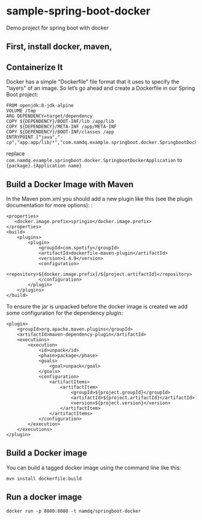 # sample-spring-boot-docker
Demo project for spring boot with docker

## First, install docker, maven,

## Containerize It
Docker has a simple "Dockerfile" file format that it uses to specify the "layers" of an image. So let’s go ahead and create a Dockerfile in our Spring Boot project:
```
FROM openjdk:8-jdk-alpine
VOLUME /tmp
ARG DEPENDENCY=target/dependency
COPY ${DEPENDENCY}/BOOT-INF/lib /app/lib
COPY ${DEPENDENCY}/META-INF /app/META-INF
COPY ${DEPENDENCY}/BOOT-INF/classes /app
ENTRYPOINT ["java","-cp","app:app/lib/*","com.namdq.example.springboot.docker.SpringbootDockerApplication"]
```
replace ```com.namdq.example.springboot.docker.SpringbootDockerApplication``` to ```{package}.{Application name}```

## Build a Docker Image with Maven
In the Maven pom.xml you should add a new plugin like this (see the plugin documentation for more options): :

```
<properties>
   <docker.image.prefix>springio</docker.image.prefix>
</properties>
<build>
    <plugins>
        <plugin>
            <groupId>com.spotify</groupId>
            <artifactId>dockerfile-maven-plugin</artifactId>
            <version>1.4.9</version>
            <configuration>
                <repository>${docker.image.prefix}/${project.artifactId}</repository>
            </configuration>
        </plugin>
    </plugins>
</build>
```

To ensure the jar is unpacked before the docker image is created we add some configuration for the dependency plugin:

```
<plugin>
    <groupId>org.apache.maven.plugins</groupId>
    <artifactId>maven-dependency-plugin</artifactId>
    <executions>
        <execution>
            <id>unpack</id>
            <phase>package</phase>
            <goals>
                <goal>unpack</goal>
            </goals>
            <configuration>
                <artifactItems>
                    <artifactItem>
                        <groupId>${project.groupId}</groupId>
                        <artifactId>${project.artifactId}</artifactId>
                        <version>${project.version}</version>
                    </artifactItem>
                </artifactItems>
            </configuration>
        </execution>
    </executions>
</plugin>
```

## Build a Docker image
You can build a tagged docker image using the command line like this:

```
mvn install dockerfile:build
```

## Run a docker image

```
docker run -p 8080:8080 -t namdq/springboot-docker
```

